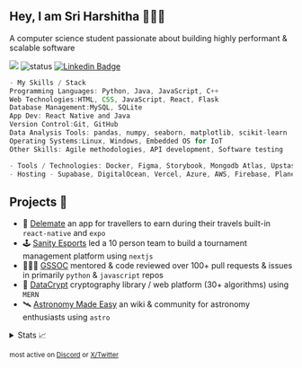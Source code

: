 ## Hey, I am Sri Harshitha 🙋🏽‍♂️
A computer science student passionate about building highly performant & scalable software 

![](https://komarev.com/ghpvc/?username=SriHarshitha88)
![status](https://img.shields.io/badge/Open_To_Work-c70000) [![Linkedin Badge](https://img.shields.io/badge/-Harshitha%20J-0072b1?style=flat&logo=Linkedin&logoColor=white)](https://www.linkedin.com/in/harshitha-jampani/ "Connect on LinkedIn")

```javascript
- My Skills / Stack
Programming Languages: Python, Java, JavaScript, C++
Web Technologies:HTML, CSS, JavaScript, React, Flask  
Database Management:MySQL, SQLite
App Dev: React Native and Java
Version Control:Git, GitHub
Data Analysis Tools: pandas, numpy, seaborn, matplotlib, scikit-learn
Operating Systems:Linux, Windows, Embedded OS for IoT
Other Skills: Agile methodologies, API development, Software testing

- Tools / Technologies: Docker, Figma, Storybook, Mongodb Atlas, Upstash, Tunnel
- Hosting - Supabase, DigitalOcean, Vercel, Azure, AWS, Firebase, Planetscale,
```

## Projects 🎯
- 🧳 [Delemate](https://delemate.com) an app for travellers to earn during their travels built-in ``react-native`` and ``expo``
- 🕹️ [Sanity Esports](https://sanityesport.live) led a 10 person team to build a tournament management platform using ``nextjs``
- 🧑🏽‍💻 [GSSOC](https://github.com/GSSOC) mentored & code reviewed over 100+ pull requests & issues in primarily ``python`` & ``javascript`` repos
- 🔐 [DataCrypt](https://dcrypt.vercel.app/) cryptography library / web platform (30+ algorithms) using ``MERN``
- 🛰️ [Astronomy Made Easy](https://astronomymadeeasy.vercel.app/) an wiki & community for astronomy enthusiasts using ``astro``

<details>
<summary>Stats 📈</summary>

  
| Overview | Card |
|:--------:|:-------------------------:|
| ![Lines of Code & Base Introduction](assets/metrics.plugin.code.lines.svg) | ![Achievements](assets/metrics.plugin.achievements.svg) |


</details>

<sub>most active on [Discord](https://discord.com/users/989106479699210310) or [X/Twitter](https://x.com/dineshcodes)</sub>
